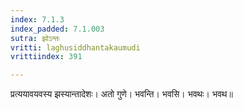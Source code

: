 ```yaml
---
index: 7.1.3
index_padded: 7.1.003
sutra: झोऽन्तः
vritti: laghusiddhantakaumudi
vrittiindex: 391

---
```

प्रत्ययावयवस्य झस्यान्तादेशः। अतो गुणे। भवन्ति। भवसि। भवथः। भवथ॥